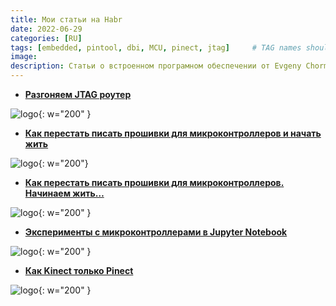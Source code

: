 ```yaml
---
title: Мои статьи на Habr
date: 2022-06-29
categories: [RU]
tags: [embedded, pintool, dbi, MCU, pinect, jtag]     # TAG names should always be lowercase
image: 
description: Статьи о встроенном програмном обеспечении от Evgeny Chormonov
---
```


* [**Разгоняем JTAG роутер**](https://habr.com/ru/articles/402233/)

![logo](https://habrastorage.org/files/246/ed6/597/246ed659739644049ad207725286591d.png){: w="200"  }



* [**Как перестать писать прошивки для микроконтроллеров и начать жить**](https://habr.com/ru/articles/433504/)

![logo](https://habrastorage.org/webt/nd/sn/hu/ndsnhuqdxwhktmaafqwsluk-iia.png){: w="200"}

* [**Как перестать писать прошивки для микроконтроллеров. Начинаем жить…**](https://habr.com/ru/articles/434080/)

![logo](https://habrastorage.org/webt/up/r6/2e/upr62e2kig-kfwvo81wl0jqh-mi.png){: w="200"  }

* [**Эксперименты с микроконтроллерами в Jupyter Notebook**](https://habr.com/ru/articles/486598/)

![logo](https://habrastorage.org/webt/wm/gh/7f/wmgh7f8oyyssxa6qtfnkmqflv6k.gif){: w="200"  }

* [**Как Kinect только Pinect**](https://habr.com/ru/articles/724232/)

![logo](https://habrastorage.org/r/w1560/getpro/habr/upload_files/0c0/631/120/0c0631120bc055bef8d9d4715367f0ea.png){: w="200" }
